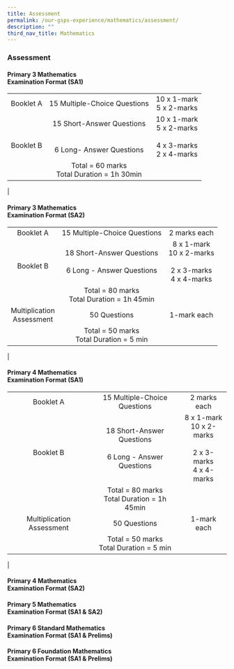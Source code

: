 ```yaml
---
title: Assessment
permalink: /our-gsps-experience/mathematics/assessment/
description: ""
third_nav_title: Mathematics
---
```

### **Assessment**
#### **Primary 3 Mathematics<br>Examination Format (SA1)**

|  |  |  |
|:---:|:---:|:---:|
| Booklet A | 15 Multiple-Choice Questions | 10 x 1-mark<br>5 x 2-marks  |
| <br><br>Booklet B | 15 Short-Answer Questions <br><br><br>6 Long- Answer Questions | 10 x 1-mark <br>5 x 2-marks <br><br> 4 x 3-marks<br>2 x 4-marks |
|  | Total = 60 marks<br>Total Duration = 1h 30min |  |
|

#### **Primary 3 Mathematics<br>Examination Format (SA2)**

|  |  |  |
|:---:|:---:|:---:|
| Booklet A  | 15 Multiple-Choice Questions  | 2 marks each  |
| <br>Booklet B | 18 Short-Answer Questions<br><br>6 Long - Answer Questions | 8 x 1-mark <br>10 x 2-marks<br><br>2 x 3-marks<br>4 x 4-marks |
|  | Total = 80 marks<br>Total Duration = 1h 45min |  |
| Multiplication<br> Assessment | 50 Questions | 1-mark each |
|  | Total = 50 marks<br>Total Duration = 5 min |  |
|

#### **Primary 4 Mathematics<br>Examination Format (SA1)**

|  |  |  |
|:---:|:---:|:---:|
| Booklet A  | 15 Multiple-Choice Questions  | 2 marks each  |
| <br>Booklet B | 18 Short-Answer Questions<br><br>6 Long - Answer Questions | 8 x 1-mark <br>10 x 2-marks<br><br>2 x 3-marks<br>4 x 4-marks |
|  | Total = 80 marks<br>Total Duration = 1h 45min |  |
| Multiplication Assessment | 50 Questions | 1-mark each |
|  | Total = 50 marks<br>Total Duration = 5 min |  |
|

#### **Primary 4 Mathematics<br>Examination Format (SA2)**



#### **Primary 5 Mathematics<br>Examination Format (SA1 & SA2)**



#### **Primary 6 Standard Mathematics  <br>Examination Format (SA1 & Prelims)**



#### **Primary 6 Foundation Mathematics <br>Examination Format (SA1 & Prelims)**